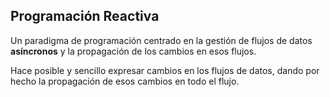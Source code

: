 ## Programación Reactiva

Un paradigma de programación centrado en la gestión de flujos de datos **asíncronos** y la propagación de los cambios en esos flujos.

Hace posible y sencillo expresar cambios en los flujos de datos, dando por hecho la propagación de esos cambios en todo el flujo.

